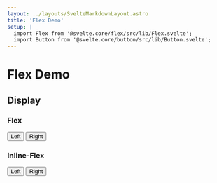 ```yaml
---
layout: ../layouts/SvelteMarkdownLayout.astro
title: 'Flex Demo'
setup: |
  import Flex from '@svelte.core/flex/src/lib/Flex.svelte';
  import Button from '@svelte.core/button/src/lib/Button.svelte';
---
```


# Flex Demo

## Display

### Flex

<Flex>
    <Button>Left</Button>
    <Button>Right</Button>
</Flex>

### Inline-Flex

<Flex inline={true}>
    <Button>Left</Button>
    <Button>Right</Button>
</Flex>
